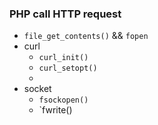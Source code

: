 ### PHP call HTTP request
- `file_get_contents()` && `fopen`
- curl
    - `curl_init()`
    - `curl_setopt()`
    - 
- socket
    - `fsockopen()`
    - `fwrite()
